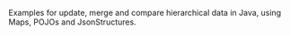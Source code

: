 Examples for update, merge and compare hierarchical data in Java, using Maps, POJOs and JsonStructures.